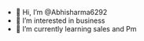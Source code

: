 - 👋 Hi, I’m @Abhisharma6292
- 👀 I’m interested in business 
- 🌱 I’m currently learning sales and Pm


<!---
Abhisharma6292/Abhisharma6292 is a ✨ special ✨ repository because its `README.md` (this file) appears on your GitHub profile.
You can click the Preview link to take a look at your changes.
--->
